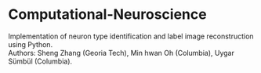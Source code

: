 # Computational-Neuroscience
Implementation of neuron type identification and label image reconstruction using Python.  
Authors: Sheng Zhang (Georia Tech), Min hwan Oh (Columbia), Uygar Sümbül (Columbia).
